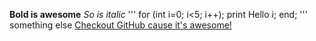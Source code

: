 **Bold is awesome**
*So is italic*
'''
for (int i=0; i<5; i++);
  print Hello i;
end;
'''
something else
[Checkout GitHub cause it's awesome!](http://www.github.com)